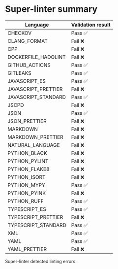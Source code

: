 # Super-linter summary

| Language            | Validation result |
| ------------------- | ----------------- |
| CHECKOV             | Pass ✅           |
| CLANG_FORMAT        | Fail ❌           |
| CPP                 | Fail ❌           |
| DOCKERFILE_HADOLINT | Fail ❌           |
| GITHUB_ACTIONS      | Pass ✅           |
| GITLEAKS            | Pass ✅           |
| JAVASCRIPT_ES       | Pass ✅           |
| JAVASCRIPT_PRETTIER | Fail ❌           |
| JAVASCRIPT_STANDARD | Pass ✅           |
| JSCPD               | Fail ❌           |
| JSON                | Pass ✅           |
| JSON_PRETTIER       | Fail ❌           |
| MARKDOWN            | Fail ❌           |
| MARKDOWN_PRETTIER   | Fail ❌           |
| NATURAL_LANGUAGE    | Fail ❌           |
| PYTHON_BLACK        | Fail ❌           |
| PYTHON_PYLINT       | Fail ❌           |
| PYTHON_FLAKE8       | Fail ❌           |
| PYTHON_ISORT        | Fail ❌           |
| PYTHON_MYPY         | Pass ✅           |
| PYTHON_PYINK        | Fail ❌           |
| PYTHON_RUFF         | Pass ✅           |
| TYPESCRIPT_ES       | Pass ✅           |
| TYPESCRIPT_PRETTIER | Fail ❌           |
| TYPESCRIPT_STANDARD | Pass ✅           |
| XML                 | Pass ✅           |
| YAML                | Pass ✅           |
| YAML_PRETTIER       | Fail ❌           |

Super-linter detected linting errors
